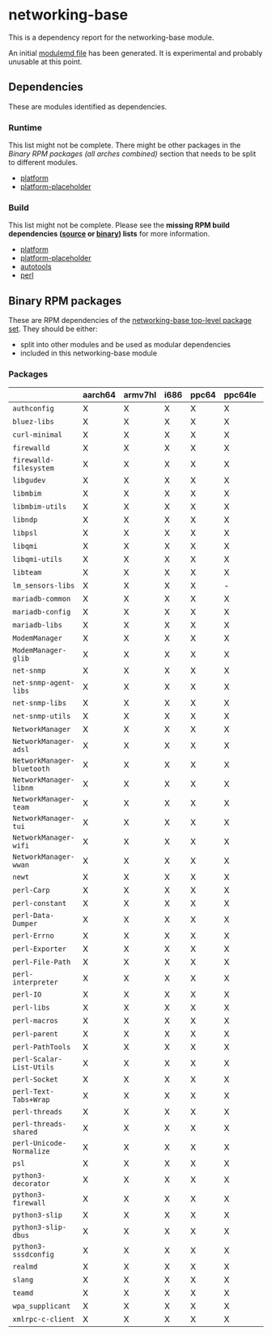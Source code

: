 # networking-base
This is a dependency report for the networking-base module.

An initial [modulemd file](networking-base.yaml) has been generated. It is experimental and probably unusable at this point.
## Dependencies
These are modules identified as dependencies.
### Runtime
This list might not be complete. There might be other packages in the *Binary RPM packages (all arches combined)* section that needs to be split to different modules.
* [platform](../platform)
* [platform-placeholder](../platform-placeholder)
### Build
This list might not be complete.
Please see the **missing RPM build dependencies ([source](all/buildtime-source-packages-short.txt) or [binary](all/buildtime-binary-packages-short.txt)) lists** for more information.
* [platform](../platform)
* [platform-placeholder](../platform-placeholder)
* [autotools](../autotools)
* [perl](../perl)
## Binary RPM packages
These are RPM dependencies of the [networking-base top-level package set](networking-base.csv). They should be either:
* split into other modules and be used as modular dependencies
* included in this networking-base module
### Packages
| |aarch64 |armv7hl |i686 |ppc64 |ppc64le |s390x |x86_64 |
|---|---|---|---|---|---|---|---|
| `authconfig` | X | X | X | X | X | X | X |
| `bluez-libs` | X | X | X | X | X | X | X |
| `curl-minimal` | X | X | X | X | X | X | X |
| `firewalld` | X | X | X | X | X | X | X |
| `firewalld-filesystem` | X | X | X | X | X | X | X |
| `libgudev` | X | X | X | X | X | X | X |
| `libmbim` | X | X | X | X | X | X | X |
| `libmbim-utils` | X | X | X | X | X | X | X |
| `libndp` | X | X | X | X | X | X | X |
| `libpsl` | X | X | X | X | X | X | X |
| `libqmi` | X | X | X | X | X | X | X |
| `libqmi-utils` | X | X | X | X | X | X | X |
| `libteam` | X | X | X | X | X | X | X |
| `lm_sensors-libs` | X | X | X | X | - | - | X |
| `mariadb-common` | X | X | X | X | X | - | X |
| `mariadb-config` | X | X | X | X | X | - | X |
| `mariadb-libs` | X | X | X | X | X | - | X |
| `ModemManager` | X | X | X | X | X | X | X |
| `ModemManager-glib` | X | X | X | X | X | X | X |
| `net-snmp` | X | X | X | X | X | - | X |
| `net-snmp-agent-libs` | X | X | X | X | X | - | X |
| `net-snmp-libs` | X | X | X | X | X | - | X |
| `net-snmp-utils` | X | X | X | X | X | X | X |
| `NetworkManager` | X | X | X | X | X | X | X |
| `NetworkManager-adsl` | X | X | X | X | X | X | X |
| `NetworkManager-bluetooth` | X | X | X | X | X | X | X |
| `NetworkManager-libnm` | X | X | X | X | X | X | X |
| `NetworkManager-team` | X | X | X | X | X | X | X |
| `NetworkManager-tui` | X | X | X | X | X | X | X |
| `NetworkManager-wifi` | X | X | X | X | X | X | X |
| `NetworkManager-wwan` | X | X | X | X | X | X | X |
| `newt` | X | X | X | X | X | X | X |
| `perl-Carp` | X | X | X | X | X | - | X |
| `perl-constant` | X | X | X | X | X | - | X |
| `perl-Data-Dumper` | X | X | X | X | X | - | X |
| `perl-Errno` | X | X | X | X | X | - | X |
| `perl-Exporter` | X | X | X | X | X | - | X |
| `perl-File-Path` | X | X | X | X | X | - | X |
| `perl-interpreter` | X | X | X | X | X | - | X |
| `perl-IO` | X | X | X | X | X | - | X |
| `perl-libs` | X | X | X | X | X | - | X |
| `perl-macros` | X | X | X | X | X | - | X |
| `perl-parent` | X | X | X | X | X | - | X |
| `perl-PathTools` | X | X | X | X | X | - | X |
| `perl-Scalar-List-Utils` | X | X | X | X | X | - | X |
| `perl-Socket` | X | X | X | X | X | - | X |
| `perl-Text-Tabs+Wrap` | X | X | X | X | X | - | X |
| `perl-threads` | X | X | X | X | X | - | X |
| `perl-threads-shared` | X | X | X | X | X | - | X |
| `perl-Unicode-Normalize` | X | X | X | X | X | - | X |
| `psl` | X | X | X | X | X | X | X |
| `python3-decorator` | X | X | X | X | X | X | X |
| `python3-firewall` | X | X | X | X | X | X | X |
| `python3-slip` | X | X | X | X | X | X | X |
| `python3-slip-dbus` | X | X | X | X | X | X | X |
| `python3-sssdconfig` | X | X | X | X | X | X | X |
| `realmd` | X | X | X | X | X | X | X |
| `slang` | X | X | X | X | X | X | X |
| `teamd` | X | X | X | X | X | X | X |
| `wpa_supplicant` | X | X | X | X | X | X | X |
| `xmlrpc-c-client` | X | X | X | X | X | X | X |
